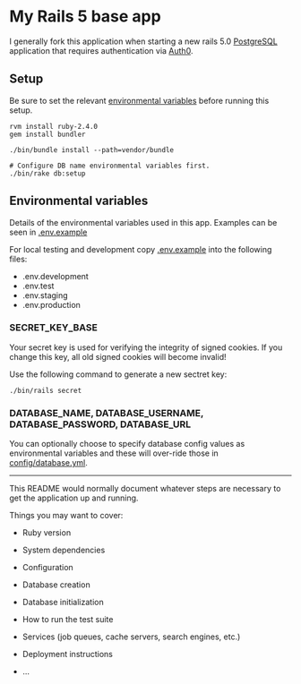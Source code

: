 # My Rails 5 base app

I generally fork this application when starting a new rails 5.0
[PostgreSQL](https://www.postgresql.org/) application
that requires authentication via [Auth0](https://auth0.com/).

## Setup

Be sure to set the relevant [environmental variables](#env-vars) before running this setup.

```shell
rvm install ruby-2.4.0
gem install bundler

./bin/bundle install --path=vendor/bundle

# Configure DB name environmental variables first.
./bin/rake db:setup
```

## <a name="env-vars"></a>Environmental variables

Details of the environmental variables used in this app. Examples can be seen in [.env.example](.env.example)

For local testing and development copy [.env.example](.env.example) into the following files:

* .env.development
* .env.test
* .env.staging
* .env.production


### SECRET_KEY_BASE

Your secret key is used for verifying the integrity of signed cookies.
If you change this key, all old signed cookies will become invalid!

Use the following command to generate a new sectret key:

```shell 
./bin/rails secret 
``` 

### DATABASE_NAME, DATABASE_USERNAME, DATABASE_PASSWORD, DATABASE_URL

You can optionally choose to specify database config values as environmental variables
and these will over-ride those in [config/database.yml](config/database.yml). 


---

This README would normally document whatever steps are necessary to get the
application up and running.

Things you may want to cover:

* Ruby version

* System dependencies

* Configuration

* Database creation

* Database initialization

* How to run the test suite

* Services (job queues, cache servers, search engines, etc.)

* Deployment instructions

* ...
